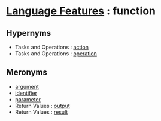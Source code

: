 # [Language Features][1] : function

## Hypernyms

  - Tasks and Operations : [action](/The_Basics/Tasks_and_Operations/action.md)
  - Tasks and Operations : [operation](/The_Basics/Tasks_and_Operations/operation.md)
  
## Meronyms

  - [argument](argument.md)
  - [identifier](identifier.md)
  - [parameter](parameter.md)
  - Return Values : [output](/Programming_in_General/Language_Values/output.md)
  - Return Values : [result](/Programming_in_General/Language_Values/result.md)
  
[1]: README.md
